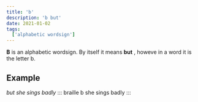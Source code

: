 ```yaml
---
title: 'b'
description: 'b but'
date: 2021-01-02
tags:
  ['alphabetic wordsign']
---
```


**B** is an alphabetic wordsign. By itself it means **but** , howeve in a word it is the letter b.

## Example

*but she sings badly*
::: braille
b she sings badly
:::